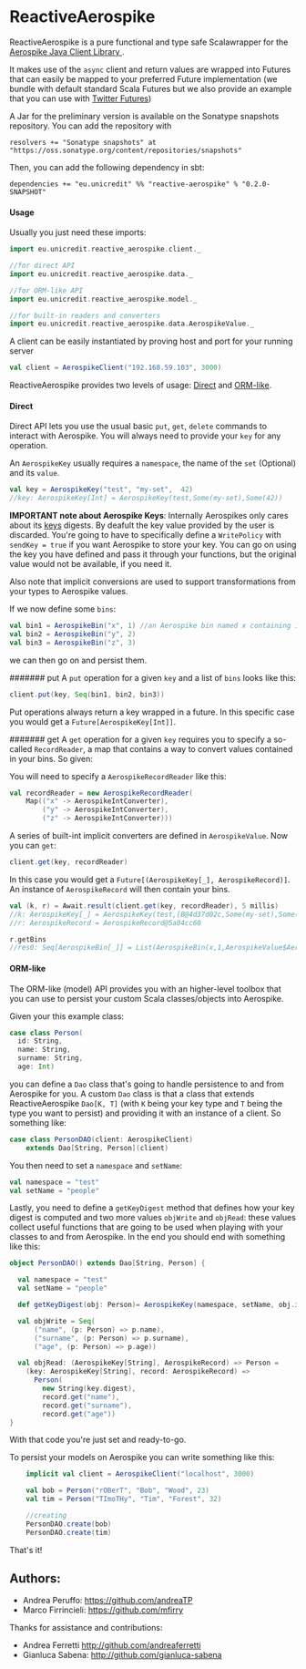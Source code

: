 # ReactiveAerospike

 ReactiveAerospike is a pure functional and type safe Scalawrapper for the [Aerospike Java Client Library
](https://github.com/aerospike/aerospike-client-java).

 It makes use of the `async` client and return values are wrapped into Futures that can easily be mapped to your preferred Future implementation (we bundle with default standard Scala Futures but we also provide an example that you can use with [Twitter Futures](https://github.com/twitter/util#futures))

 A Jar for the preliminary version is available on the Sonatype snapshots repository. You can add the repository with

    resolvers += "Sonatype snapshots" at "https://oss.sonatype.org/content/repositories/snapshots"

Then, you can add the following dependency in sbt:

    dependencies += "eu.unicredit" %% "reactive-aerospike" % "0.2.0-SNAPSHOT"

#### Usage
Usually you just need these imports:

```scala
import eu.unicredit.reactive_aerospike.client._

//for direct API
import eu.unicredit.reactive_aerospike.data._

//for ORM-like API
import eu.unicredit.reactive_aerospike.model._

//for built-in readers and converters
import eu.unicredit.reactive_aerospike.data.AerospikeValue._

```

A client can be easily instantiated by proving host and port for your running server

```scala
val client = AerospikeClient("192.168.59.103", 3000)
```

ReactiveAerospike provides two levels of usage: [Direct](#direct) and [ORM-like](#orm-like).

#### Direct

Direct API lets you use the usual basic `put`, `get`, `delete` commands to interact with Aerospike.
You will always need to provide your `key` for any operation.

An `AerospikeKey` usually requires a `namespace`, the name of the `set` (Optional) and its `value`.

```scala
val key = AerospikeKey("test", "my-set",  42)
//key: AerospikeKey[Int] = AerospikeKey(test,Some(my-set),Some(42))
```

**IMPORTANT note about Aerospike Keys**: Internally Aerospikes only cares about its [keys](https://github.com/aerospike/aerospike-client-java/blob/master/client/src/com/aerospike/client/Key.java) digests. By deafult the key value provided by the user is discarded. You're going to have to specifically define a `WritePolicy` with `sendKey = true` if you want Aerospike to store your key. 
You can go on using the key you have defined and pass it through your functions, but the original value would not be available, if you need it.

Also note that implicit conversions are used to support transformations from your types to Aerospike values.

If we now define some `bins`:

```scala
val bin1 = AerospikeBin("x", 1) //an Aerospike bin named x containing 1
val bin2 = AerospikeBin("y", 2)
val bin3 = AerospikeBin("z", 3)
```

we can then go on and persist them.

####### put
A `put` operation for a given `key` and a list of `bins` looks like this:
```scala
client.put(key, Seq(bin1, bin2, bin3))
```
Put operations always return a key wrapped in a future.
In this specific case you would get a `Future[AerospikeKey[Int]]`.

####### get
A `get` operation for a given `key` requires you to specify a so-called `RecordReader`, a map that contains a way to convert values contained in your bins. So given:

You will need to specify a `AerospikeRecordReader` like this:

```scala
val recordReader = new AerospikeRecordReader(
    Map(("x" -> AerospikeIntConverter),
        ("y" -> AerospikeIntConverter),
        ("z" -> AerospikeIntConverter)))
```

A series of built-int implicit converters are defined in `AerospikeValue`. 
Now you can `get`:

```scala
client.get(key, recordReader)
```

In this case you would get a `Future[(AerospikeKey[_], AerospikeRecord)]`.
An instance of `AerospikeRecord` will then contain your bins.

```scala
val (k, r) = Await.result(client.get(key, recordReader), 5 millis)
//k: AerospikeKey[_] = AerospikeKey(test,[B@4d37d02c,Some(my-set),Some(0))
//r: AerospikeRecord = AerospikeRecord@5a04cc60 
```

```scala
r.getBins
//res0: Seq[AerospikeBin[_]] = List(AerospikeBin(x,1,AerospikeValue$AerospikeIntConverter$@58dd0316), AerospikeBin(y,2,AerospikeValue$AerospikeIntConverter$@58dd0316), AerospikeBin(z,3,AerospikeValue$AerospikeIntConverter$@58dd0316))
```

#### ORM-like
The ORM-like (model) API provides you with an higher-level toolbox that you can use to persist your custom Scala classes/objects into Aerospike.

Given your this example class:
```scala
case class Person(
  id: String,
  name: String,
  surname: String,
  age: Int) 
```

you can define a `Dao` class that's going to handle persistence to and from Aerospike for you.
A custom `Dao` class is that a class that extends ReactiveAerospike `Dao[K, T]` (with `K` being your key type and `T` being the type you want to persist) and providing it with an instance of a client. So something like:
```scala
case class PersonDAO(client: AerospikeClient) 
    extends Dao[String, Person](client)
```
You then need to set a `namespace` and `setName`:
```scala
val namespace = "test"
val setName = "people"
```
Lastly, you need to define a `getKeyDigest` method that defines how your key digest is computed and two more values `objWrite` and `objRead`: these values collect useful functions that are going to be used when playing with your classes to and from Aerospike.
In the end you should end with something like this:

```scala
object PersonDAO() extends Dao[String, Person] {

  val namespace = "test"
  val setName = "people"

  def getKeyDigest(obj: Person)= AerospikeKey(namespace, setName, obj.id).digest

  val objWrite = Seq(
      ("name", (p: Person) => p.name),
      ("surname", (p: Person) => p.surname),
      ("age", (p: Person) => p.age))

  val objRead: (AerospikeKey[String], AerospikeRecord) => Person =
    (key: AerospikeKey[String], record: AerospikeRecord) =>
      Person(
        new String(key.digest),
        record.get("name"),
        record.get("surname"),
        record.get("age"))
}
```

With that code you're just set and ready-to-go.

To persist your models on Aerospike you can write something like this:

```scala
    implicit val client = AerospikeClient("localhost", 3000)

    val bob = Person("rOBerT", "Bob", "Wood", 23)
    val tim = Person("TImoTHy", "Tim", "Forest", 32)

    //creating
    PersonDAO.create(bob)
    PersonDAO.create(tim)
```

That's it!

## Authors:
* Andrea Peruffo: <https://github.com/andreaTP>
* Marco Firrincieli: <https://github.com/mfirry>

Thanks for assistance and contributions:

* Andrea Ferretti <http://github.com/andreaferretti>
* Gianluca Sabena: <http://github.com/gianluca-sabena>



